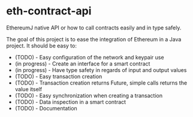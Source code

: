 # eth-contract-api
EthereumJ native API or how to call contracts easily and in type safely.

The goal of this project is to ease the integration of Ethereum in a Java project.
It should be easy to:
* (TODO) - Easy configuration of the network and keypair use
* (in progress) - Create an interface for a smart contract
* (in progress) - Have type safety in regards of input and output values
* (TODO) - Easy transaction creation
* (TODO) - Transaction creation returns Future, simple calls returns the value itself
* (TODO) - Easy synchronization when creating a transaction
* (TODO) - Data inspection in a smart contract
* (TODO) - Documentation
